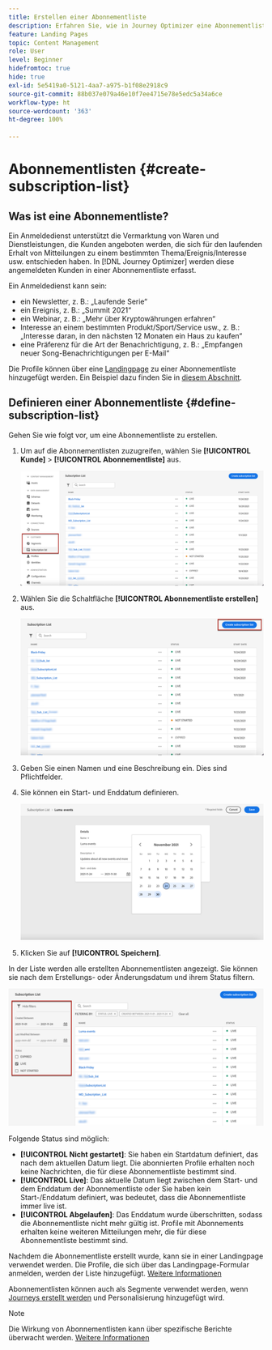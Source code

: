 ```yaml
---
title: Erstellen einer Abonnementliste
description: Erfahren Sie, wie in Journey Optimizer eine Abonnementliste eingerichtet wird.
feature: Landing Pages
topic: Content Management
role: User
level: Beginner
hidefromtoc: true
hide: true
exl-id: 5e5419a0-5121-4aa7-a975-b1f08e2918c9
source-git-commit: 88b037e079a46e10f7ee4715e78e5edc5a34a6ce
workflow-type: ht
source-wordcount: '363'
ht-degree: 100%

---
```


# Abonnementlisten {#create-subscription-list}

## Was ist eine Abonnementliste?

Ein Anmeldedienst unterstützt die Vermarktung von Waren und Dienstleistungen, die Kunden angeboten werden, die sich für den laufenden Erhalt von Mitteilungen zu einem bestimmten Thema/Ereignis/Interesse usw. entschieden haben. In [!DNL Journey Optimizer] werden diese angemeldeten Kunden in einer Abonnementliste erfasst.

Ein Anmeldedienst kann sein:

* ein Newsletter, z. B.: „Laufende Serie“
* ein Ereignis, z. B.: „Summit 2021“
* ein Webinar, z. B.: „Mehr über Kryptowährungen erfahren“
* Interesse an einem bestimmten Produkt/Sport/Service usw., z. B.: „Interesse daran, in den nächsten 12 Monaten ein Haus zu kaufen“
* eine Präferenz für die Art der Benachrichtigung, z. B.: „Empfangen neuer Song-Benachrichtigungen per E-Mail“

Die Profile können über eine [Landingpage](create-lp.md) zu einer Abonnementliste hinzugefügt werden. Ein Beispiel dazu finden Sie in [diesem Abschnitt](lp-use-cases.md#subscription-to-a-service).

## Definieren einer Abonnementliste {#define-subscription-list}

Gehen Sie wie folgt vor, um eine Abonnementliste zu erstellen.

1. Um auf die Abonnementlisten zuzugreifen, wählen Sie **[!UICONTROL Kunde]** > **[!UICONTROL Abonnementliste]** aus.

   ![](../assets/lp_subscription-lists.png)

1. Wählen Sie die Schaltfläche **[!UICONTROL Abonnementliste erstellen]** aus.

   ![](../assets/lp_create-subscription-list.png)

1. Geben Sie einen Namen und eine Beschreibung ein. Dies sind Pflichtfelder.

1. Sie können ein Start- und Enddatum definieren.

   ![](../assets/lp_subscription-list-dates.png)

1. Klicken Sie auf **[!UICONTROL Speichern]**.

In der Liste werden alle erstellten Abonnementlisten angezeigt. Sie können sie nach dem Erstellungs- oder Änderungsdatum und ihrem Status filtern.

![](../assets/lp_subscription-filters.png)

Folgende Status sind möglich:

* **[!UICONTROL Nicht gestartet]**: Sie haben ein Startdatum definiert, das nach dem aktuellen Datum liegt. Die abonnierten Profile erhalten noch keine Nachrichten, die für diese Abonnementliste bestimmt sind.
* **[!UICONTROL Live]**: Das aktuelle Datum liegt zwischen dem Start- und dem Enddatum der Abonnementliste oder Sie haben kein Start-/Enddatum definiert, was bedeutet, dass die Abonnementliste immer live ist.
* **[!UICONTROL Abgelaufen]**: Das Enddatum wurde überschritten, sodass die Abonnementliste nicht mehr gültig ist. Profile mit Abonnements erhalten keine weiteren Mitteilungen mehr, die für diese Abonnementliste bestimmt sind.

Nachdem die Abonnementliste erstellt wurde, kann sie in einer Landingpage verwendet werden. Die Profile, die sich über das Landingpage-Formular anmelden, werden der Liste hinzugefügt. [Weitere Informationen](design-lp.md)

Abonnementlisten können auch als Segmente verwendet werden, wenn [Journeys erstellt werden](../building-journeys/journey-gs.md#jo-build) und Personalisierung hinzugefügt wird.

>[!NOTE]
>
>Die Wirkung von Abonnementlisten kann über spezifische Berichte überwacht werden. [Weitere Informationen](subscription-report.md)

<!--

**Questions**

* Can't see the newly created subscription list in UI because their name included spacing > bug - to follow up (should be fixed for Dec. release)

* Can you update the subscription list in a way other than through a LP? Not in UI but with APIs > to follow up with Fred

-->
